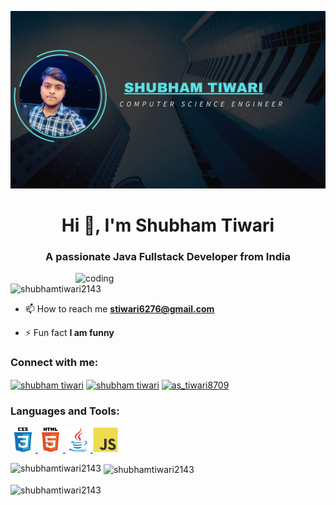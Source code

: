 ![logo](https://github.com/ShubhamTiwari2143/ShubhamTiwari2143/blob/main/Black%20and%20Blue%20Simple%20Business%20Facebook%20Cover.png)
<h1 align="center">Hi 👋, I'm Shubham Tiwari</h1>
<h3 align="center">A passionate Java Fullstack Developer from India</h3>
<img align="right" alt="coding" width="400" src="https://camo.githubusercontent.com/4d9f5ecceb711eec6e2018f38a5677dc657c9738d4a65ba3b928c41c0a45b439/68747470733a2f2f6d69726f2e6d656469756d2e636f6d2f6d61782f313336302f302a37513379765349765f7430696f4a2d5a2e676966">
<p align="left"> <img src="https://komarev.com/ghpvc/?username=shubhamtiwari2143&label=Profile%20views&color=0e75b6&style=flat" alt="shubhamtiwari2143" /> </p>

- 📫 How to reach me **stiwari6276@gmail.com**

- ⚡ Fun fact **I am funny**

<h3 align="left">Connect with me:</h3>
<p align="left">
<a href="https://linkedin.com/in/shubham tiwari" target="blank"><img align="center" src="https://raw.githubusercontent.com/rahuldkjain/github-profile-readme-generator/master/src/images/icons/Social/linked-in-alt.svg" alt="shubham tiwari" height="30" width="40" /></a>
<a href="https://fb.com/shubham tiwari" target="blank"><img align="center" src="https://raw.githubusercontent.com/rahuldkjain/github-profile-readme-generator/master/src/images/icons/Social/facebook.svg" alt="shubham tiwari" height="30" width="40" /></a>
<a href="https://instagram.com/as_tiwari8709" target="blank"><img align="center" src="https://raw.githubusercontent.com/rahuldkjain/github-profile-readme-generator/master/src/images/icons/Social/instagram.svg" alt="as_tiwari8709" height="30" width="40" /></a>
</p>

<h3 align="left">Languages and Tools:</h3>
<p align="left"> <a href="https://www.w3schools.com/css/" target="_blank" rel="noreferrer"> <img src="https://raw.githubusercontent.com/devicons/devicon/master/icons/css3/css3-original-wordmark.svg" alt="css3" width="40" height="40"/> </a> <a href="https://www.w3.org/html/" target="_blank" rel="noreferrer"> <img src="https://raw.githubusercontent.com/devicons/devicon/master/icons/html5/html5-original-wordmark.svg" alt="html5" width="40" height="40"/> </a> <a href="https://www.java.com" target="_blank" rel="noreferrer"> <img src="https://raw.githubusercontent.com/devicons/devicon/master/icons/java/java-original.svg" alt="java" width="40" height="40"/> </a> <a href="https://developer.mozilla.org/en-US/docs/Web/JavaScript" target="_blank" rel="noreferrer"> <img src="https://raw.githubusercontent.com/devicons/devicon/master/icons/javascript/javascript-original.svg" alt="javascript" width="40" height="40"/> </a> </p>

<p><img align="left" src="https://github-readme-stats.vercel.app/api/top-langs?username=ShubhamTiwari2143&show_icons=true&locale=en&layout=compact" alt="shubhamtiwari2143" /></p>

<p>&nbsp;<img align="center" src="https://github-readme-stats.vercel.app/api?username=shubhamtiwari2143&show_icons=true&locale=en" alt="shubhamtiwari2143" /></p>

<p><img align="center" src="https://github-readme-streak-stats.herokuapp.com/?user=shubhamtiwari2143&" alt="shubhamtiwari2143" /></p>
